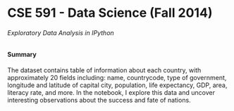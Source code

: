 # CSE 591 - Data Science (Fall 2014)
###### Exploratory Data Analysis in IPython

#### Summary
The dataset contains table of information about each country, with approximately 20 fields including: name, countrycode, type of government, longitude and latitude of capital city, population, life expectancy, GDP, area, literacy rate, and more. In the notebook, I explore this data and uncover interesting observations about the success and fate of nations.